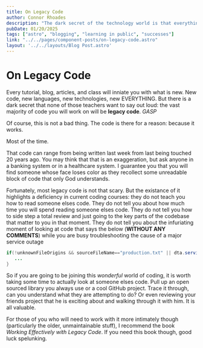 ```yaml
---
title: On Legacy Code
author: Connor Rhoades
description: "The dark secret of the technology world is that everything relies on Legacy Code."
pubDate: 01/20/2025
tags: ["astro", "blogging", "learning in public", "successes"]
link: "../../pages/component-posts/on-legacy-code.astro"
layout: '../../layouts/Blog Post.astro'
---
```


# On Legacy Code

Every tutorial, blog, articles, and class will inniate you with what is new. New code, new languages, new technologies, new EVERYTHING. But there is a dark secret that none of those teachers want to say out loud: the vast majority of code you will work on will be **legacy code**. *GASP*

Of course, this is not a bad thing. The code is there for a reason: because it works. 

Most of the time. 

That code can range from being written last week from last being touched 20 years ago. You may think that that is an exaggeration, but ask anyone in a banking system or in a healthcare system. I guarantee you that you will find someone whose face loses color as they recollect some unreadable block of code that only God understands. 

Fortunately, most legacy code is not that scary. But the existance of it highlights a deficiency in current coding courses: they do not teach you how to read someone elses code. They do not tell you about how much time you will spend reading someone elses code. They do not tell you how to side step a total review and just going to the key parts of the codebase that matter to you in that moment. They do not tell you about the infuriating moment of looking at code that says the below (**WITHOUT ANY COMMENTS**) while you are busy troubleshooting the cause of a major service outage

```java 
if(!unknownFileOrigins && sourceFileName=="production.txt" || dta.service==True && k.computate>0) {
   ...
}
```

So if you are going to be joining this *wonderful* world of coding, it is worth taking some time to actually look at someone elses code. Pull up an open sourced library you always use or a cool GitHub project. Trace it through, can you understand what they are attempting to do? Or even reviewing your friends project that he is exciting about and walking through it with him. It is all valuable. 

For those of you who will need to work with it more intimately though (particularly the older, unmaintainable stuff), I recommend the book  *Working Effectively with Legacy Code*. If you need this book though, good luck spelunking. 

